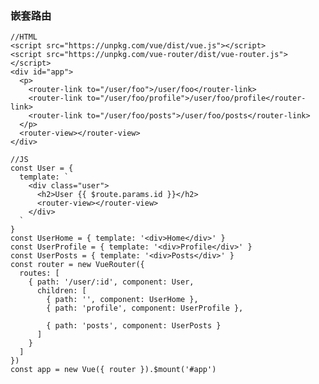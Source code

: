 ### 嵌套路由

    //HTML
    <script src="https://unpkg.com/vue/dist/vue.js"></script>
    <script src="https://unpkg.com/vue-router/dist/vue-router.js"></script>
    <div id="app">
      <p>
        <router-link to="/user/foo">/user/foo</router-link>
        <router-link to="/user/foo/profile">/user/foo/profile</router-link>
        <router-link to="/user/foo/posts">/user/foo/posts</router-link>
      </p>
      <router-view></router-view>
    </div>

    //JS
    const User = {
      template: `
        <div class="user">
          <h2>User {{ $route.params.id }}</h2>
          <router-view></router-view>
        </div>
      `
    }
    const UserHome = { template: '<div>Home</div>' }
    const UserProfile = { template: '<div>Profile</div>' }
    const UserPosts = { template: '<div>Posts</div>' }
    const router = new VueRouter({
      routes: [
        { path: '/user/:id', component: User,
          children: [
            { path: '', component: UserHome },
            { path: 'profile', component: UserProfile },

            { path: 'posts', component: UserPosts }
          ]
        }
      ]
    })
    const app = new Vue({ router }).$mount('#app')

  


